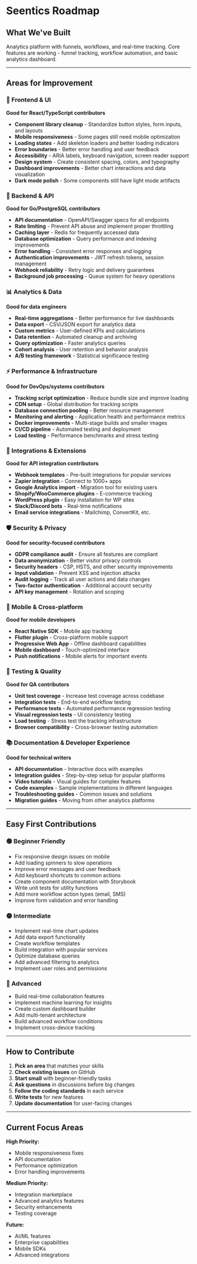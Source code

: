 # Seentics Roadmap

## What We've Built
Analytics platform with funnels, workflows, and real-time tracking. Core features are working - funnel tracking, workflow automation, and basic analytics dashboard.

---

## Areas for Improvement

### 🎨 Frontend & UI
**Good for React/TypeScript contributors**

- **Component library cleanup** - Standardize button styles, form inputs, and layouts
- **Mobile responsiveness** - Some pages still need mobile optimization
- **Loading states** - Add skeleton loaders and better loading indicators
- **Error boundaries** - Better error handling and user feedback
- **Accessibility** - ARIA labels, keyboard navigation, screen reader support
- **Design system** - Create consistent spacing, colors, and typography
- **Dashboard improvements** - Better chart interactions and data visualization
- **Dark mode polish** - Some components still have light mode artifacts

### 🔧 Backend & API
**Good for Go/PostgreSQL contributors**

- **API documentation** - OpenAPI/Swagger specs for all endpoints
- **Rate limiting** - Prevent API abuse and implement proper throttling
- **Caching layer** - Redis for frequently accessed data
- **Database optimization** - Query performance and indexing improvements
- **Error handling** - Consistent error responses and logging
- **Authentication improvements** - JWT refresh tokens, session management
- **Webhook reliability** - Retry logic and delivery guarantees
- **Background job processing** - Queue system for heavy operations

### 📊 Analytics & Data
**Good for data engineers**

- **Real-time aggregations** - Better performance for live dashboards
- **Data export** - CSV/JSON export for analytics data
- **Custom metrics** - User-defined KPIs and calculations
- **Data retention** - Automated cleanup and archiving
- **Query optimization** - Faster analytics queries
- **Cohort analysis** - User retention and behavior analysis
- **A/B testing framework** - Statistical significance testing

### ⚡ Performance & Infrastructure
**Good for DevOps/systems contributors**

- **Tracking script optimization** - Reduce bundle size and improve loading
- **CDN setup** - Global distribution for tracking scripts
- **Database connection pooling** - Better resource management
- **Monitoring and alerting** - Application health and performance metrics
- **Docker improvements** - Multi-stage builds and smaller images
- **CI/CD pipeline** - Automated testing and deployment
- **Load testing** - Performance benchmarks and stress testing

### 🔌 Integrations & Extensions
**Good for API integration contributors**

- **Webhook templates** - Pre-built integrations for popular services
- **Zapier integration** - Connect to 1000+ apps
- **Google Analytics import** - Migration tool for existing users
- **Shopify/WooCommerce plugins** - E-commerce tracking
- **WordPress plugin** - Easy installation for WP sites
- **Slack/Discord bots** - Real-time notifications
- **Email service integrations** - Mailchimp, ConvertKit, etc.

### 🛡️ Security & Privacy
**Good for security-focused contributors**

- **GDPR compliance audit** - Ensure all features are compliant
- **Data anonymization** - Better visitor privacy controls
- **Security headers** - CSP, HSTS, and other security improvements
- **Input validation** - Prevent XSS and injection attacks
- **Audit logging** - Track all user actions and data changes
- **Two-factor authentication** - Additional account security
- **API key management** - Rotation and scoping

### 📱 Mobile & Cross-platform
**Good for mobile developers**

- **React Native SDK** - Mobile app tracking
- **Flutter plugin** - Cross-platform mobile support
- **Progressive Web App** - Offline dashboard capabilities
- **Mobile dashboard** - Touch-optimized interface
- **Push notifications** - Mobile alerts for important events

### 🧪 Testing & Quality
**Good for QA contributors**

- **Unit test coverage** - Increase test coverage across codebase
- **Integration tests** - End-to-end workflow testing
- **Performance tests** - Automated performance regression testing
- **Visual regression tests** - UI consistency testing
- **Load testing** - Stress test the tracking infrastructure
- **Browser compatibility** - Cross-browser testing automation

### 📚 Documentation & Developer Experience
**Good for technical writers**

- **API documentation** - Interactive docs with examples
- **Integration guides** - Step-by-step setup for popular platforms
- **Video tutorials** - Visual guides for complex features
- **Code examples** - Sample implementations in different languages
- **Troubleshooting guides** - Common issues and solutions
- **Migration guides** - Moving from other analytics platforms

---

## Easy First Contributions

### 🟢 Beginner Friendly
- Fix responsive design issues on mobile
- Add loading spinners to slow operations
- Improve error messages and user feedback
- Add keyboard shortcuts to common actions
- Create component documentation with Storybook
- Write unit tests for utility functions
- Add more workflow action types (email, SMS)
- Improve form validation and error handling

### 🟡 Intermediate
- Implement real-time chart updates
- Add data export functionality
- Create workflow templates
- Build integration with popular services
- Optimize database queries
- Add advanced filtering to analytics
- Implement user roles and permissions

### 🔴 Advanced
- Build real-time collaboration features
- Implement machine learning for insights
- Create custom dashboard builder
- Add multi-tenant architecture
- Build advanced workflow conditions
- Implement cross-device tracking

---

## How to Contribute

1. **Pick an area** that matches your skills
2. **Check existing issues** on GitHub
3. **Start small** with beginner-friendly tasks
4. **Ask questions** in discussions before big changes
5. **Follow the coding standards** in each service
6. **Write tests** for new features
7. **Update documentation** for user-facing changes

---

## Current Focus Areas

**High Priority:**
- Mobile responsiveness fixes
- API documentation
- Performance optimization
- Error handling improvements

**Medium Priority:**
- Integration marketplace
- Advanced analytics features
- Security enhancements
- Testing coverage

**Future:**
- AI/ML features
- Enterprise capabilities
- Mobile SDKs
- Advanced integrations
